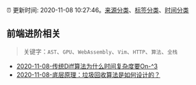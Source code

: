 :alarm_clock: 更新时间: 2020-11-08 10:27:46。[来源分类](../README.md)、[标签分类](../TAGS.md)、[时间分类](../TIMELINE.md)

## 前端进阶相关


> 关键字：`AST`、`GPU`、`WebAssembly`、`Vim`、`HTTP`、`算法`、`全栈`



- [2020-11-08-传统Diff算法为什么时间复杂度要On-^3](https://juejin.im/post/6892671384976097287) 
- [2020-11-08-底层原理：垃圾回收算法是如何设计的？](https://toutiao.io/k/mtlt8ig) 